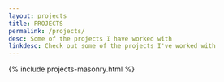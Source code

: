 ```yaml
---
layout: projects
title: PROJECTS
permalink: /projects/
desc: Some of the projects I have worked with
linkdesc: Check out some of the projects I've worked with
---
```

{% include projects-masonry.html %}
